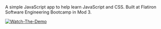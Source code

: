 A simple JavaScript app to help learn JavaScript and CSS.
Built at Flatiron Software Engineering Bootcamp in Mod 3.

[![Watch-The-Demo](https://i.imgur.com/6mcn9gD.png)](https://youtu.be/DVV8XFNazPA)
